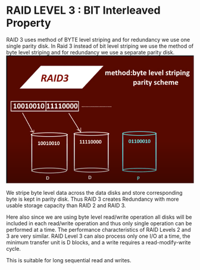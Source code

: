 # RAID LEVEL 3 : BIT Interleaved Property
RAID 3 uses method of BYTE level striping and for redundancy we use one single parity disk.
In Raid 3 instead of bit level striping we use the method of byte level striping and for redundancy we use a separate parity disk. 
![](../../assets/images/RAID3.png)

We stripe byte level data across the data disks and store corresponding byte is kept in parity disk. 
Thus RAID 3 creates Redundancy with more usable storage capacity than RAID 2 and RAID 3.

Here also since we are using byte level read/write operation all disks will be included in each read/write operation and thus only single operation can be performed at a time. 
The performance characteristics of RAID Levels 2 and 3 are very similar. RAID
Level 3 can also process only one I/O at a time, the minimum transfer unit is
D blocks, and a write requires a read-modify-write cycle.

This is suitable for long sequential read and writes. 